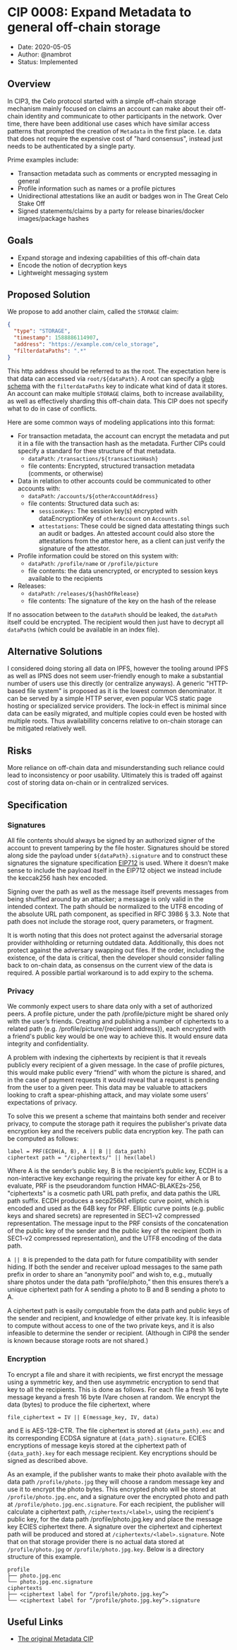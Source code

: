 # CIP 0008: Expand Metadata to general off-chain storage

- Date: 2020-05-05
- Author: @nambrot
- Status: Implemented

## Overview

In CIP3, the Celo protocol started with a simple off-chain storage mechanism mainly focused on claims an account can make about their off-chain identity and communicate to other participants in the network. Over time, there have been additional use cases which have similar access patterns that prompted the creation of `Metadata` in the first place. I.e. data that does not require the expensive cost of "hard consensus", instead just needs to be authenticated by a single party.

Prime examples include:

- Transaction metadata such as comments or encrypted messaging in general
- Profile information such as names or a profile pictures
- Unidirectional attestations like an audit or badges won in The Great Celo Stake Off
- Signed statements/claims by a party for release binaries/docker images/package hashes

## Goals

- Expand storage and indexing capabilities of this off-chain data
- Encode the notion of decryption keys
- Lightweight messaging system

## Proposed Solution

We propose to add another claim, called the `STORAGE` claim:

```json
{
  "type": "STORAGE",
  "timestamp": 1588886114907,
  "address": "https://example.com/celo_storage",
  "filterdataPaths": ".*"
}
```

This http address should be referred to as the root. The expectation here is that data can accessed via `root/${dataPath}`. A root can specify a [glob schema](https://github.com/isaacs/minimatch) with the `filterdataPaths` key to indicate what kind of data it stores. An account can make multiple `STORAGE` claims, both to increase availability, as well as effectively sharding this off-chain data. This CIP does not specify what to do in case of conflicts.

Here are some common ways of modeling applications into this format:

- For transaction metadata, the account can encrypt the metadata and put it in a file with the transaction hash as the metadata. Further CIPs could specify a standard for thee structure of that metadata.
  - `dataPath`: `/transactions/${transactionHash}`
  - file contents: Encrypted, structured transaction metadata (comments, or otherwise)
- Data in relation to other accounts could be communicated to other accounts with:
  - `dataPath`: `/accounts/${otherAccountAddress}`
  - file contents: Structured data such as:
    - `sessionKeys`: The session key(s) encrypted with dataEncryptionKey of `otherAccount` on `Accounts.sol`
    - `attestations`: These could be signed data attestating things such an audit or badges. An attested account could also store the attestations from the attestor here, as a client can just verify the signature of the attestor.
- Profile information could be stored on this system with:
  - `dataPath`: `/profile/name` or `/profile/picture`
  - file contents: the data unencrypted, or encrypted to session keys available to the recipients
- Releases:
  - `dataPath`: `/releases/${hashOfRelease}`
  - file contents: The signature of the key on the hash of the release

If no assocation between to the `dataPath` should be leaked, the `dataPath` itself could be encrypted. The recipient would then just have to decrypt all `dataPath`s (which could be available in an index file).

## Alternative Solutions

I considered doing storing all data on IPFS, however the tooling around IPFS as well as IPNS does not seem user-friendly enough to make a substantial number of users use this directly (or centralize anyways). A generic "HTTP-based file system" is proposed as it is the lowest common denominator. It can be served by a simple HTTP server, even popular VCS static page hosting or specialized service providers. The lock-in effect is minimal since data can be easily migrated, and multiple copies could even be hosted with multiple roots. Thus availabillity concerns relative to on-chain storage can be mitigated relatively well.

## Risks

More reliance on off-chain data and misunderstanding such reliance could lead to inconsistency or poor usability. Ultimately this is traded off against cost of storing data on-chain or in centralized services.

## Specification

### Signatures

All file contents should always be signed by an authorized signer of the account to prevent tampering by the file hoster. Signatures should be stored along side the payload under `${dataPath}.signature` and to construct these signatures the signature specification [EIP712](https://github.com/ethereum/EIPs/blob/master/EIPS/eip-712.md) is used. Where it doesn’t make sense to include the payload itself in the EIP712 object we instead include the keccak256 hash hex encoded.

Signing over the path as well as the message itself prevents messages from being shuffled around by an attacker; a message is only valid in the intended context. The path should be normalized to the UTF8 encoding of the absolute URL path component, as specified in RFC 3986 § 3.3. Note that path does not include the storage root, query parameters, or fragment.

It is worth noting that this does not protect against the adversarial storage provider withholding or returning outdated data. Additionally, this does not protect against the adversary swapping out files. If the order, including the existence, of the data is critical, then the developer should consider falling back to on-chain data, as consensus on the current view of the data is required. A possible partial workaround is to add expiry to the schema.

### Privacy

We commonly expect users to share data only with a set of authorized peers. A profile picture, under the path /profile/picture might be shared only with the user’s friends. Creating and publishing a number of ciphertexts to a related path (e.g. /profile/picture/{recipient address}), each encrypted with a friend's public key would be one way to achieve this. It would ensure data integrity and confidentiality.

A problem with indexing the ciphertexts by recipient is that it reveals publicly every recipient of a given message. In the case of profile pictures, this would make public every “friend” with whom the picture is shared, and in the case of payment requests it would reveal that a request is pending from the user to a given peer. This data may be valuable to attackers looking to craft a spear-phishing attack, and may violate some users’ expectations of privacy.

To solve this we present a scheme that maintains both sender and receiver privacy, to compute the storage path it requires the publisher's private data encryption key and the receivers public data encryption key. The path can be computed as follows:

```
label = PRF(ECDH(A, B), A || B || data_path)
ciphertext path = "/ciphertexts/" || hex(label)
```

Where A is the sender’s public key, B is the recipient’s public key, ECDH is a non-interactive key exchange requiring the private key for either A or B to evaluate, PRF is the pseudorandom function HMAC-BLAKE2s-256, "ciphertexts" is a cosmetic path URL path prefix, and data pathis the URL path suffix. ECDH produces a secp256k1 elliptic curve point, which is encoded and used as the 64B key for PRF. Elliptic curve points (e.g. public keys and shared secrets) are represented in SEC1-v2 compressed representation. The message input to the PRF consists of the concatenation of the public key of the sender and the public key of the recipient (both in SEC1-v2 compressed representation), and the UTF8 encoding of the data path.

`A || B` is prepended to the data path for future compatibility with sender hiding. If both the sender and receiver upload messages to the same path prefix in order to share an “anonymity pool” and wish to, e.g., mutually share photos under the data path “profile/photo,” then this ensures there’s a unique ciphertext path for A sending a photo to B and B sending a photo to A.

A ciphertext path is easily computable from the data path and public keys of the sender and recipient, and knowledge of either private key. It is infeasible to compute without access to one of the two private keys, and it is also infeasible to determine the sender or recipient. (Although in CIP8 the sender is known because storage roots are not shared.)

### Encryption

To encrypt a file and share it with recipients, we first encrypt the message using a symmetric key, and then use asymmetric encryption to send that key to all the recipients. This is done as follows. For each file a fresh 16 byte message keyand a fresh 16 byte IVare chosen at random. We encrypt the data (bytes) to produce the file ciphertext, where

```
file_ciphertext = IV || E(message_key, IV, data)
```

and E is AES-128-CTR. The file ciphertext is stored at `{data_path}.enc` and its corresponding ECDSA signature at `{data_path}.signature`. ECIES encryptions of message keyis stored at the ciphertext path of `{data_path}.key` for each message recipient. Key encryptions should be signed as described above.

As an example, if the publisher wants to make their photo available with the data path `/profile/photo.jpg` they will choose a random message key and use it to encrypt the photo bytes. This encrypted photo will be stored at `/profile/photo.jpg.enc`, and a signature over the encrypted photo and path at `/profile/photo.jpg.enc.signature`. For each recipient, the publisher will calculate a ciphertext path, `/ciphertexts/<label>`, using the recipient's public key, for the data path /profile/photo.jpg.key and place the message key ECIES ciphertext there. A signature over the ciphertext and ciphertext path will be produced and stored at `/ciphertexts/<label>.signature`. Note that on that storage provider there is no actual data stored at `/profile/photo.jpg` or `/profile/photo.jpg.key`. Below is a directory structure of this example.

```
profile
├── photo.jpg.enc
└── photo.jpg.enc.signature
ciphertexts
├── <ciphertext label for “/profile/photo.jpg.key”>
└── <ciphertext label for “/profile/photo.jpg.key”>.signature
```

## Useful Links

- [The original Metadata CIP](https://github.com/celo-org/CIPs/blob/master/CIPs/0003.md)
